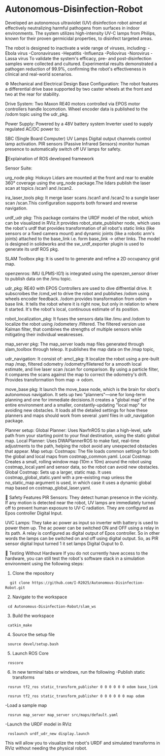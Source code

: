 # Autonomous-Disinfection-Robot
Developed an autonomous ultraviolet (UV) disinfection robot aimed at effectively neutralizing harmful pathogens from surfaces in indoor environments. The system utilizes high-intensity UV-C lamps from Philips, known for their proven germicidal properties, to disinfect targeted areas.

The robot is designed to inactivate a wide range of viruses, including:
-Ebola virus
-Coronaviruses
-Hepatitis
-Influenza
-Poliovirus
-Norovirus
-Lassa virus
To validate the system's efficacy, pre- and post-disinfection samples were collected and cultured. Experimental results demonstrated a pathogen reduction of 99.9%, confirming the robot's effectiveness in clinical and real-world scenarios.

⚙️ Mechanical and Electrical Design
Base Configuration:
The robot features a differential drive base supported by two caster wheels at the front and two at the rear for stability.

Drive System:
Two Maxon RE40 motors controlled via EPOS motor controllers handle locomotion.
Wheel encoder data is published to the /odom topic using the udr_pkg.

Power Supply:
Powered by a 48V battery system
Inverter used to supply regulated AC/DC power to:

SBC (Single Board Computer)
UV Lamps
Digital output channels control lamp activation.
PIR sensors (Passive Infrared Sensors) monitor human presence to automatically switch off UV lamps for safety.

🧭Explaination of ROS developed framework

Sensor Suite:

urg_node pkg: 
Hokuyo Lidars are mounted at the front and rear to enable 360° coverage using the urg_node package.The lidars publish the laser scan at topics /scan1 and /scan2.

ira_laser_tools pkg:
It merge laser scans /scan1 and /scan2 to a sungle laser scan /scan.This configuration supports both forward and reverse navigation. 

urdf_udr pkg:
This package contains the URDF model of the robot, which can be visualized in RViz.It provides robot_state_publisher node, which uses the robot's urdf that provides transformation of all robot's static links (like sensors or a fixed camera mount) and dynamic joints (like a robotic arm's joints) attached to the base_link i.e. form base_link -> other links. The model is designed in solidworks and the sw_urdf_exporter plugin is used to generate its urdf ROS pkg.

SLAM Toolbox pkg:
It is used to to generate and refine a 2D occupancy grid map.

openzenros:
IMU (LPMS-IG1) is integrated using the openzen_sensor driver to publish data on the /imu topic.

udr_pkg:
RE40 with EPOS Controllers are used to dive diffrential drive. It subscroibes the /cmd_vel to drive the robot and publishes /odom using wheels encoder feedback. /odom provides transformation from odom -> base link. It tells the robot where it is right now, but only in relation to where it started. It's the robot's local, continuous estimate of its position.

robot_localization_pkg:
It fuses the sensors data like /imu and /odom to localize the robot using /odometery /filtered. The filtered version use Kalman filter, that combines the strengths of multiple sensors while mitigating their individual weaknesses.

map_server pkg:
The map_server loads map files generated through slam_toolbox through teleop. It publishes the map data on the /map topic, 

udr_navigation:
It consist of:
amcl_pkg:
It localize the robot using  a pre-built map /map, filtered odometry /odometry/filetered for a smooth local estimate, and live laser scan /scan for comparison. By using a particle filter, it compares the scans against the map to correct the odometry's drift. Provides transformation from map -> odom.

move_base pkg:
It launch the move_base node, which is the brain for obot's autonomous navigation. It sets up two "planners"—one for long-term planning and one for immediate decisions.It creates a "global map" of the entire environment and a smaller, constantly-updating "local map" for avoiding new obstacles. It loads all the detailed settings for how these planners and maps should work from several .yaml files in udr_navigation package. 

Planner setup:
    Global Planner: Uses NavfnROS to plan a high-level, safe path from your starting point to your final destination, using the static global map.
    Local Planner: Uses DWAPlannerROS to make fast, real-time adjustments to the path, helping the robot avoid any unexpected obstacles that appear. 
Map setup:
    Costmaps: The file loads common settings for both the global and local maps from costmap_common.yaml.
    Local Costmap: Creates a small, rolling window map (10m x 10m) around the robot using costmap_local.yaml and sensor data, so the robot can avoid new obstacles.
    Global Costmap: Sets up a larger, static map. It uses costmap_global_static.yaml with a pre-existing map unless the no_static_map argument is used, in which case it uses a dynamic global map based on costmap_global_laser.yaml. 

🔐 Safety Features
PIR Sensors:
They detect human presence in the vicinity. If any motion is detected near the robot, UV lamps are immediately turned off to prevent human exposure to UV-C radiation. They are configured as Epos controller Digital Input.

UVC Lamps:
They take ac power as input so inverter with battery is used to power them up. The ac power can be switched ON and OFF using a relay in its path. A relay is configured as digital output of Epos controller. So in other words the lamps can be switched on and off using digital output. So, as PIR sensor digital Input turned 1 it set lamps Digital Ouput to 0.

🧪 Testing Without Hardware
If you do not currently have access to the hardware, you can still test the robot's software stack in a simulation environment using the following steps:

1. Clone the repository
<pre> <code> git clone https://github.com/I-R2025/Autonomous-Disinfection-Robot.git</code> </pre>

2. Navigate to the workspace
<pre> <code>cd Autonomous-Disinfection-Robot/slam_ws</code> </pre>

3. Build the workspace
<pre> <code>catkin_make</code> </pre>

4. Source the setup file
<pre> <code>source devel/setup.bash</code> </pre>

5. Launch ROS Core
<pre> <code>roscore</code> </pre>

6. In new terminal tabs or windows, run the following
-Publish static transforms
<pre> <code>rosrun tf2_ros static_transform_publisher 0 0 0 0 0 0 odom base_link</code> </pre>
<pre> <code>rosrun tf2_ros static_transform_publisher 0 0 0 0 0 0 map odom</code> </pre>

-Load a sample map
<pre> <code>rosrun map_server map_server src/maps/default.yaml</code> </pre>

-Launch the URDF model in RViz
<pre> <code>roslaunch urdf_udr_new display.launch</code> </pre>

This will allow you to visualize the robot's URDF and simulated transforms in RViz without needing the physical robot.
